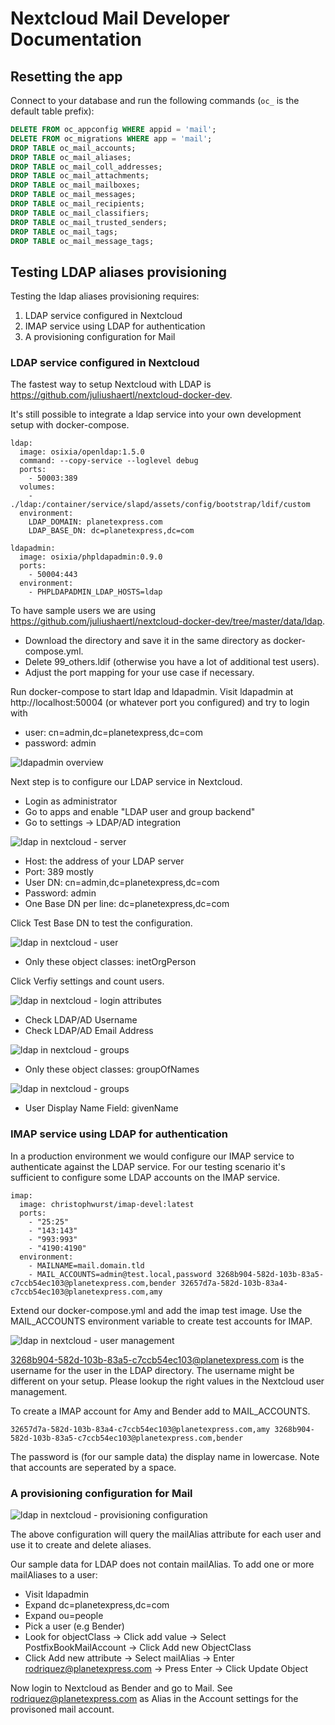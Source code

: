 # Nextcloud Mail Developer Documentation

## Resetting the app
Connect to your database and run the following commands (`oc_` is the default table prefix):
```sql
DELETE FROM oc_appconfig WHERE appid = 'mail';
DELETE FROM oc_migrations WHERE app = 'mail';
DROP TABLE oc_mail_accounts;
DROP TABLE oc_mail_aliases;
DROP TABLE oc_mail_coll_addresses;
DROP TABLE oc_mail_attachments;
DROP TABLE oc_mail_mailboxes;
DROP TABLE oc_mail_messages;
DROP TABLE oc_mail_recipients;
DROP TABLE oc_mail_classifiers;
DROP TABLE oc_mail_trusted_senders;
DROP TABLE oc_mail_tags;
DROP TABLE oc_mail_message_tags;
```

## Testing LDAP aliases provisioning

Testing the ldap aliases provisioning requires:

1. LDAP service configured in Nextcloud
2. IMAP service using LDAP for authentication
3. A provisioning configuration for Mail

### LDAP service configured in Nextcloud

The fastest way to setup Nextcloud with LDAP is https://github.com/juliushaertl/nextcloud-docker-dev.

It's still possible to integrate a ldap service into your own
development setup with docker-compose.

```
ldap:
  image: osixia/openldap:1.5.0
  command: --copy-service --loglevel debug
  ports:
    - 50003:389
  volumes:
    - ./ldap:/container/service/slapd/assets/config/bootstrap/ldif/custom
  environment:
    LDAP_DOMAIN: planetexpress.com
	LDAP_BASE_DN: dc=planetexpress,dc=com

ldapadmin:
  image: osixia/phpldapadmin:0.9.0
  ports:
    - 50004:443
  environment:
    - PHPLDAPADMIN_LDAP_HOSTS=ldap
```

To have sample users we are using https://github.com/juliushaertl/nextcloud-docker-dev/tree/master/data/ldap.
- Download the directory and save it in the same directory as docker-compose.yml.
- Delete 99_others.ldif (otherwise you have a lot of additional test users).
- Adjust the port mapping for your use case if necessary.

Run docker-compose to start ldap and ldapadmin.
Visit ldapadmin at http://localhost:50004 (or whatever port you configured) and try to login with

- user: cn=admin,dc=planetexpress,dc=com
- password: admin

![ldapadmin overview](./ldap_ldapadmin.png)

Next step is to configure our LDAP service in Nextcloud.
- Login as administrator
- Go to apps and enable "LDAP user and group backend"
- Go to settings -> LDAP/AD integration

![ldap in nextcloud - server](./ldap_nc1.png)

- Host: the address of your LDAP server
- Port: 389 mostly
- User DN: cn=admin,dc=planetexpress,dc=com
- Password: admin
- One Base DN per line: dc=planetexpress,dc=com

Click Test Base DN to test the configuration.

![ldap in nextcloud - user](./ldap_nc2.png)

- Only these object classes: inetOrgPerson

Click Verfiy settings and count users.

![ldap in nextcloud - login attributes](./ldap_nc3.png)

- Check LDAP/AD Username
- Check LDAP/AD Email Address

![ldap in nextcloud - groups](./ldap_nc4.png)

- Only these object classes: groupOfNames

![ldap in nextcloud - groups](./ldap_nc5.png)

- User Display Name Field: givenName

### IMAP service using LDAP for authentication

In a production environment we would configure our IMAP service
to authenticate against the LDAP service. For our testing scenario it's
sufficient to configure some LDAP accounts on the IMAP service.

```
imap:
  image: christophwurst/imap-devel:latest
  ports:
    - "25:25"
    - "143:143"
    - "993:993"
    - "4190:4190"
  environment:
    - MAILNAME=mail.domain.tld
    - MAIL_ACCOUNTS=admin@test.local,password 3268b904-582d-103b-83a5-c7ccb54ec103@planetexpress.com,bender 32657d7a-582d-103b-83a4-c7ccb54ec103@planetexpress.com,amy
```

Extend our docker-compose.yml and add the imap test image.
Use the MAIL_ACCOUNTS environment variable to create test accounts for IMAP.


![ldap in nextcloud - user management](./ldap_nc6.png)

3268b904-582d-103b-83a5-c7ccb54ec103@planetexpress.com is the username for
the user in the LDAP directory. The username might be different on your setup.
Please lookup the right values in the Nextcloud user management.

To create a IMAP account for Amy and Bender add to MAIL_ACCOUNTS.

`32657d7a-582d-103b-83a4-c7ccb54ec103@planetexpress.com,amy 3268b904-582d-103b-83a5-c7ccb54ec103@planetexpress.com,bender`

The password is (for our sample data) the display name in lowercase.
Note that accounts are seperated by a space.

### A provisioning configuration for Mail

![ldap in nextcloud - provisioning configuration](./ldap_nc7.png)

The above configuration will query the mailAlias attribute for each user
and use it to create and delete aliases.

Our sample data for LDAP does not contain mailAlias. To add one or more mailAliases
to a user:
- Visit ldapadmin
- Expand dc=planetexpress,dc=com
- Expand ou=people
- Pick a user (e.g Bender)
- Look for objectClass -> Click add value -> Select PostfixBookMailAccount -> Click Add new ObjectClass
- Click Add new attribute -> Select mailAlias -> Enter rodriquez@planetexpress.com -> Press Enter -> Click Update Object

Now login to Nextcloud as Bender and go to Mail. See rodriquez@planetexpress.com
as Alias in the Account settings for the provisoned mail account.

